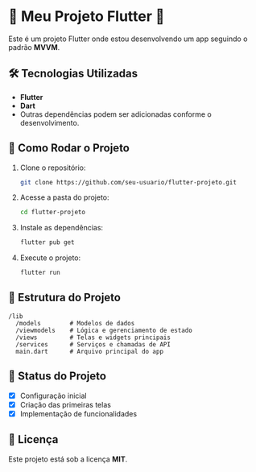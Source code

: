 # 📱 Meu Projeto Flutter 🚀

Este é um projeto Flutter onde estou desenvolvendo um app seguindo o padrão **MVVM**.

## 🛠 Tecnologias Utilizadas
- **Flutter**  
- **Dart**  
- Outras dependências podem ser adicionadas conforme o desenvolvimento.

## 🚀 Como Rodar o Projeto
1. Clone o repositório:
   ```sh
   git clone https://github.com/seu-usuario/flutter-projeto.git
   ```
2. Acesse a pasta do projeto:
   ```sh
   cd flutter-projeto
   ```
3. Instale as dependências:
   ```sh
   flutter pub get
   ```
4. Execute o projeto:
   ```sh
   flutter run
   ```

## 📂 Estrutura do Projeto
```
/lib
  /models        # Modelos de dados
  /viewmodels    # Lógica e gerenciamento de estado
  /views         # Telas e widgets principais
  /services      # Serviços e chamadas de API
  main.dart      # Arquivo principal do app
```

## 📌 Status do Projeto
- [x] Configuração inicial  
- [x] Criação das primeiras telas  
- [x] Implementação de funcionalidades  

## 📄 Licença
Este projeto está sob a licença **MIT**.

